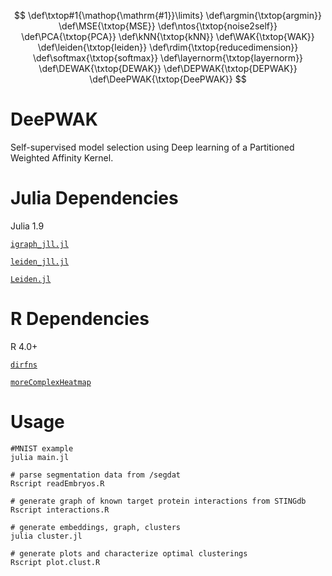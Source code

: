 <script
  src="https://cdn.mathjax.org/mathjax/latest/MathJax.js?config=TeX-AMS-MML_HTMLorMML"
  type="text/javascript">
</script>
$$
\def\txtop#1{\mathop{\mathrm{#1}}\limits}
\def\argmin{\txtop{argmin}}
\def\MSE{\txtop{MSE}}
\def\ntos{\txtop{noise2self}}
\def\PCA{\txtop{PCA}}
\def\kNN{\txtop{kNN}}
\def\WAK{\txtop{WAK}}
\def\leiden{\txtop{leiden}}
\def\rdim{\txtop{reducedimension}}
\def\softmax{\txtop{softmax}}
\def\layernorm{\txtop{layernorm}}
\def\DEWAK{\txtop{DEWAK}}
\def\DEPWAK{\txtop{DEPWAK}}
\def\DeePWAK{\txtop{DeePWAK}}
$$

# DeePWAK
Self-supervised model selection using Deep learning of a Partitioned Weighted Affinity Kernel.

# Julia Dependencies
Julia 1.9

[`igraph_jll.jl`](https://github.com/fcdimitr/igraph_jll.jl)

[`leiden_jll.jl`](https://github.com/fcdimitr/leiden_jll.jl)

[`Leiden.jl`](https://github.com/pitsianis/Leiden.jl)

# R Dependencies
R 4.0+

[`dirfns`](https://github.com/kewiechecki/dirfns)

[`moreComplexHeatmap`](https://github.com/kewiechecki/moreComplexHeatmap)

# Usage
```{bash}
#MNIST example
julia main.jl

# parse segmentation data from /segdat
Rscript readEmbryos.R

# generate graph of known target protein interactions from STINGdb
Rscript interactions.R

# generate embeddings, graph, clusters
julia cluster.jl

# generate plots and characterize optimal clusterings
Rscript plot.clust.R
```
